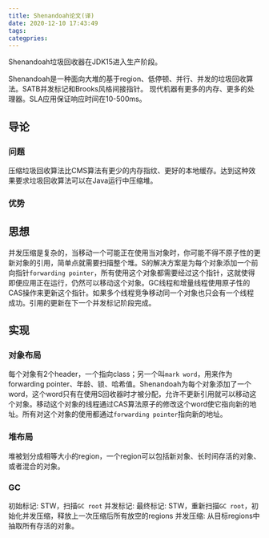 ```yaml
---
title: Shenandoah论文(译)
date: 2020-12-10 17:43:49
tags:
categpries:
---
```

Shenandoah垃圾回收器在JDK15进入生产阶段。

<!-- more -->
Shenandoah是一种面向大堆的基于region、低停顿、并行、并发的垃圾回收算法。SATB并发标记和Brooks风格间接指针。
现代机器有更多的内存、更多的处理器。SLA应用保证响应时间在10-500ms。

## 导论

### 问题
压缩垃圾回收算法比CMS算法有更少的内存指纹、更好的本地缓存。达到这种效果要求垃圾回收算法可以在Java运行中压缩堆。

### 优势


## 思想
并发压缩是复杂的，当移动一个可能正在使用当对象时，你可能不得不原子性的更新对象的引用，简单点就需要扫描整个堆。S的解决方案是为每个对象添加一个前向指针`forwarding pointer`，所有使用这个对象都需要经过这个指针，这就使得即便应用正在运行，仍然可以移动这个对象。GC线程和增量线程使用原子性的CAS操作来更新这个指针。如果多个线程竞争移动同一个对象也只会有一个线程成功。引用的更新在下一个并发标记阶段完成。

## 实现

### 对象布局
每个对象有2个header，一个指向class；另一个叫`mark word`，用来作为forwarding pointer、年龄、锁、哈希值。Shenandoah为每个对象添加了一个word，这个word只有在使用S回收器时才被分配，允许不更新引用就可以移动这个对象。移动这个对象的线程通过CAS算法原子的修改这个word使它指向新的地址。所有对这个对象的使用都通过`forwarding pointer`指向新的地址。

### 堆布局
堆被划分成相等大小的region，一个region可以包括新对象、长时间存活的对象、或者混合的对象。

### GC
初始标记: STW，扫描`GC root`
并发标记:
最终标记: STW，重新扫描`GC root`，初始化并发压缩，释放上一次压缩后所有放空的regions
并发压缩: 从目标regions中抽取所有存活的对象。

